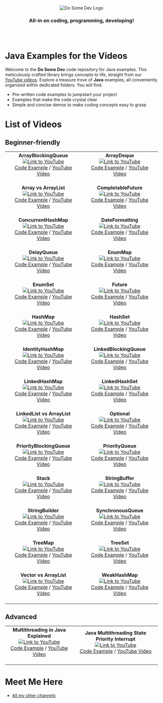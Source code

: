 <div id="dsd-logo" align="center">
    <br />
    <img src="https://raw.githubusercontent.com/dosomedev/java/656667294fc2c03f1a879b6a1aa8ea01bb86da17/img/dsd-logo.svg" alt="Do Some Dev Logo"/>
    <h3>All-in on coding, programming, developing!</h3>
    <br />
    <br />
</div>

# Java Examples for the Videos
Welcome to the **Do Some Dev** code repository for Java examples. This meticulously crafted library brings concepts to life, straight from our [YouTube videos](https://youtube.com/@DoSomeDev?sub_confirmation=1). Explore a treasure trove of **Java** examples, all conveniently organized within dedicated folders. You will find:
* Pre-written code examples to jumpstart your project
* Examples that make the code crystal clear
* Simple and concise demos to make coding concepts easy to grasp

# List of Videos
## Beginner-friendly

<table>
<tr>
<td align="center">
<strong>ArrayBlockingQueue</strong><br/>
<a href="https://youtu.be/T_PxKNUIljY" target="_blank"><img src="https://github.com/dosomedev/java/blob/main/img/ArrayBlockingQueue.png?raw=true" alt="Link to YouTube"></a><br/>
<a href="./ArrayBlockingQueue">Code Example</a> / <a href="https://youtu.be/T_PxKNUIljY" target="_blank">YouTube Video</a><br/><br/>
</td>
<td align="center">
<strong>ArrayDeque</strong><br/>
<a href="https://youtu.be/Ze23EjLHxkQ" target="_blank"><img src="https://github.com/dosomedev/java/blob/main/img/ArrayDeque.png?raw=true" alt="Link to YouTube"></a><br/>
<a href="./ArrayDeque">Code Example</a> / <a href="https://youtu.be/Ze23EjLHxkQ" target="_blank">YouTube Video</a><br/><br/>
</td>
</tr>
<tr>
<td align="center">
<strong>Array vs ArrayList</strong><br/>
<a href="https://youtu.be/tuo_HUqlknk" target="_blank"><img src="https://github.com/dosomedev/java/blob/main/img/ArrayList.png?raw=true" alt="Link to YouTube"></a><br/>
<a href="./ArrayBlockingQueue">Code Example</a> / <a href="https://youtu.be/tuo_HUqlknk" target="_blank">YouTube Video</a><br/><br/>
</td>
<td align="center">
<strong>CompletableFuture</strong><br/>
<a href="https://youtu.be/6Q9htvaaR70" target="_blank"><img src="https://github.com/dosomedev/java/blob/main/img/CompletableFuture.png?raw=true" alt="Link to YouTube"></a><br/>
<a href="./CompletableFuture">Code Example</a> / <a href="https://youtu.be/6Q9htvaaR70" target="_blank">YouTube Video</a><br/><br/>
</td>
</tr>
<tr>
<td align="center">
<strong>ConcurrentHashMap</strong><br/>
<a href="https://youtu.be/Wj0-8NLfqDM" target="_blank"><img src="https://github.com/dosomedev/java/blob/main/img/ConcurrentHashMap.png?raw=true" alt="Link to YouTube"></a><br/>
<a href="./ConcurrentHashMap">Code Example</a> / <a href="https://youtu.be/Wj0-8NLfqDM" target="_blank">YouTube Video</a><br/><br/>
</td>
<td align="center">
<strong>DateFormatting</strong><br/>
<a href="https://youtu.be/avdcbNZjeI4" target="_blank"><img src="https://github.com/dosomedev/java/blob/main/img/DateFormatting.png?raw=true" alt="Link to YouTube"></a><br/>
<a href="./DateFormatting">Code Example</a> / <a href="https://youtu.be/avdcbNZjeI4" target="_blank">YouTube Video</a><br/><br/>
</td>
</tr>
<tr>
<td align="center">
<strong>DelayQueue</strong><br/>
<a href="https://youtu.be/IAotYHvxrJ4" target="_blank"><img src="https://github.com/dosomedev/java/blob/main/img/DelayQueue.png?raw=true" alt="Link to YouTube"></a><br/>
<a href="./DelayQueue">Code Example</a> / <a href="https://youtu.be/IAotYHvxrJ4" target="_blank">YouTube Video</a><br/><br/>
</td>
<td align="center">
<strong>EnumMap</strong><br/>
<a href="https://youtu.be/ugmdV8NRGzI" target="_blank"><img src="https://github.com/dosomedev/java/blob/main/img/EnumMap.png?raw=true" alt="Link to YouTube"></a><br/>
<a href="./EnumMap">Code Example</a> / <a href="https://youtu.be/ugmdV8NRGzI" target="_blank">YouTube Video</a><br/><br/>
</td>
</tr>
<tr>
<td align="center">
<strong>EnumSet</strong><br/>
<a href="https://youtu.be/G6ZfJjb0TAI" target="_blank"><img src="https://github.com/dosomedev/java/blob/main/img/EnumSet.png?raw=true" alt="Link to YouTube"></a><br/>
<a href="./EnumSet">Code Example</a> / <a href="https://youtu.be/G6ZfJjb0TAI" target="_blank">YouTube Video</a><br/><br/>
</td>
<td align="center">
<strong>Future</strong><br/>
<a href="https://youtu.be/l_VGKx6KPqs" target="_blank"><img src="https://github.com/dosomedev/java/blob/main/img/Future.png?raw=true" alt="Link to YouTube"></a><br/>
<a href="./Future">Code Example</a> / <a href="https://youtu.be/l_VGKx6KPqs" target="_blank">YouTube Video</a><br/><br/>
</td>
</tr>
<tr>
<td align="center">
<strong>HashMap</strong><br/>
<a href="https://youtu.be/p1kOmJwkSf4" target="_blank"><img src="https://github.com/dosomedev/java/blob/main/img/HashMap.png?raw=true" alt="Link to YouTube"></a><br/>
<a href="./HashMap">Code Example</a> / <a href="https://youtu.be/p1kOmJwkSf4" target="_blank">YouTube Video</a><br/><br/>
</td>
<td align="center">
<strong>HashSet</strong><br/>
<a href="https://youtu.be/ZQ8ona2q6Fc" target="_blank"><img src="https://github.com/dosomedev/java/blob/main/img/HashSet.png?raw=true" alt="Link to YouTube"></a><br/>
<a href="./HashSet">Code Example</a> / <a href="https://youtu.be/ZQ8ona2q6Fc" target="_blank">YouTube Video</a><br/><br/>
</td>
</tr>
<tr>
<td align="center">
<strong>IdentityHashMap</strong><br/>
<a href="https://youtu.be/WAQ9QOgFfGA" target="_blank"><img src="https://github.com/dosomedev/java/blob/main/img/IdentityHashMap.png?raw=true" alt="Link to YouTube"></a><br/>
<a href="./IdentityHashMap">Code Example</a> / <a href="https://youtu.be/WAQ9QOgFfGA" target="_blank">YouTube Video</a><br/><br/>
</td>
<td align="center">
<strong>LinkedBlockingQueue</strong><br/>
<a href="https://youtu.be/GI_Z3aPNjC4" target="_blank"><img src="https://github.com/dosomedev/java/blob/main/img/LinkedBlockingQueue.png?raw=true" alt="Link to YouTube"></a><br/>
<a href="./LinkedBlockingQueue">Code Example</a> / <a href="https://youtu.be/GI_Z3aPNjC4" target="_blank">YouTube Video</a><br/><br/>
</td>
</tr>
<tr>
<td align="center">
<strong>LinkedHashMap</strong><br/>
<a href="https://youtu.be/lxQdYsDDFDQ" target="_blank"><img src="https://github.com/dosomedev/java/blob/main/img/LinkedHashMap.png?raw=true" alt="Link to YouTube"></a><br/>
<a href="./LinkedHashMap">Code Example</a> / <a href="https://youtu.be/lxQdYsDDFDQ" target="_blank">YouTube Video</a><br/><br/>
</td>
<td align="center">
<strong>LinkedHashSet</strong><br/>
<a href="https://youtu.be/VORJiUIAonU" target="_blank"><img src="https://github.com/dosomedev/java/blob/main/img/LinkedHashSet.png?raw=true" alt="Link to YouTube"></a><br/>
<a href="./LinkedHashSet">Code Example</a> / <a href="https://youtu.be/VORJiUIAonU" target="_blank">YouTube Video</a><br/><br/>
</td>
</tr>
<tr>
<td align="center">
<strong>LinkedList vs ArrayList</strong><br/>
<a href="https://youtu.be/8KHgIA5NDZc" target="_blank"><img src="https://github.com/dosomedev/java/blob/main/img/LinkedList.png?raw=true" alt="Link to YouTube"></a><br/>
<a href="./LinkedList">Code Example</a> / <a href="https://youtu.be/8KHgIA5NDZc" target="_blank">YouTube Video</a><br/><br/>
</td>
<td align="center">
<strong>Optional</strong><br/>
<a href="https://youtu.be/ILR8HPjSRS4" target="_blank"><img src="https://github.com/dosomedev/java/blob/main/img/Optional.png?raw=true" alt="Link to YouTube"></a><br/>
<a href="./Optional">Code Example</a> / <a href="https://youtu.be/ILR8HPjSRS4" target="_blank">YouTube Video</a><br/><br/>
</td>
</tr>
<tr>
<td align="center">
<strong>PriorityBlockingQueue</strong><br/>
<a href="https://youtu.be/ismH4r5gzjE" target="_blank"><img src="https://github.com/dosomedev/java/blob/main/img/PriorityBlockingQueue.png?raw=true" alt="Link to YouTube"></a><br/>
<a href="./PriorityBlockingQueue">Code Example</a> / <a href="https://youtu.be/ismH4r5gzjE" target="_blank">YouTube Video</a><br/><br/>
</td>
<td align="center">
<strong>PriorityQueue</strong><br/>
<a href="https://youtu.be/QW1uzksQ4WM" target="_blank"><img src="https://github.com/dosomedev/java/blob/main/img/PriorityQueue.png?raw=true" alt="Link to YouTube"></a><br/>
<a href="./PriorityQueue">Code Example</a> / <a href="https://youtu.be/QW1uzksQ4WM" target="_blank">YouTube Video</a><br/><br/>
</td>
</tr>
<tr>
<td align="center">
<strong>Stack</strong><br/>
<a href="https://youtu.be/rvPUgTKWjxQ" target="_blank"><img src="https://github.com/dosomedev/java/blob/main/img/Stack.png?raw=true" alt="Link to YouTube"></a><br/>
<a href="./Stack">Code Example</a> / <a href="https://youtu.be/rvPUgTKWjxQ" target="_blank">YouTube Video</a><br/><br/>
</td>
<td align="center">
<strong>StringBuffer</strong><br/>
<a href="https://youtu.be/GVn0gsuZEzI" target="_blank"><img src="https://github.com/dosomedev/java/blob/main/img/StringBuffer.png?raw=true" alt="Link to YouTube"></a><br/>
<a href="./StringBuffer">Code Example</a> / <a href="https://youtu.be/GVn0gsuZEzI" target="_blank">YouTube Video</a><br/><br/>
</td>
</tr>
<tr>
<td align="center">
<strong>StringBuilder</strong><br/>
<a href="https://youtu.be/MOZ3FAw8l1s" target="_blank"><img src="https://github.com/dosomedev/java/blob/main/img/StringBuilder.png?raw=true" alt="Link to YouTube"></a><br/>
<a href="./StringBuilder">Code Example</a> / <a href="https://youtu.be/MOZ3FAw8l1s" target="_blank">YouTube Video</a><br/><br/>
</td>
<td align="center">
<strong>SynchronousQueue</strong><br/>
<a href="https://youtu.be/w1fHygbKgGM" target="_blank"><img src="https://github.com/dosomedev/java/blob/main/img/SynchronousQueue.png?raw=true" alt="Link to YouTube"></a><br/>
<a href="./SynchronousQueue">Code Example</a> / <a href="https://youtu.be/w1fHygbKgGM" target="_blank">YouTube Video</a><br/><br/>
</td>
</tr>
<tr>
<td align="center">
<strong>TreeMap</strong><br/>
<a href="https://youtu.be/thb4MFhOObI" target="_blank"><img src="https://github.com/dosomedev/java/blob/main/img/TreeMap.png?raw=true" alt="Link to YouTube"></a><br/>
<a href="./TreeMap">Code Example</a> / <a href="https://youtu.be/thb4MFhOObI" target="_blank">YouTube Video</a><br/><br/>
</td>
<td align="center">
<strong>TreeSet</strong><br/>
<a href="https://youtu.be/7jMfui6DYm4" target="_blank"><img src="https://github.com/dosomedev/java/blob/main/img/TreeSet.png?raw=true" alt="Link to YouTube"></a><br/>
<a href="./TreeSet">Code Example</a> / <a href="https://youtu.be/7jMfui6DYm4" target="_blank">YouTube Video</a><br/><br/>
</td>
</tr>
<tr>
<td align="center">
<strong>Vector vs ArrayList</strong><br/>
<a href="https://youtu.be/iWDGnBjvGRw" target="_blank"><img src="https://github.com/dosomedev/java/blob/main/img/Vector.png?raw=true" alt="Link to YouTube"></a><br/>
<a href="./Vector">Code Example</a> / <a href="https://youtu.be/iWDGnBjvGRw" target="_blank">YouTube Video</a><br/><br/>
</td>
<td align="center">
<strong>WeakHashMap</strong><br/>
<a href="https://youtu.be/KQVS8teW3TU" target="_blank"><img src="https://github.com/dosomedev/java/blob/main/img/WeakHashMap.png?raw=true" alt="Link to YouTube"></a><br/>
<a href="./WeakHashMap">Code Example</a> / <a href="https://youtu.be/KQVS8teW3TU" target="_blank">YouTube Video</a><br/><br/>
</td>
</tr>
</table>

## Advanced
<table>
<tr>
<td align="center">
<strong>Multithreading in Java Explained</strong><br/>
<a href="https://youtu.be/MHhP1m_GTDs" target="_blank"><img src="https://github.com/dosomedev/java/blob/main/img/Threading-1.png?raw=true" alt="Link to YouTube"></a><br/>
<a href="./Threading">Code Example</a> / <a href="https://youtu.be/MHhP1m_GTDs" target="_blank">YouTube Video</a><br/><br/>
</td>
<td align="center">
<strong>Java Multithreading State Priority Interrupt</strong><br/>
<a href="https://youtu.be/cW4w30GpUw0" target="_blank"><img src="https://github.com/dosomedev/java/blob/main/img/Threading-2.png?raw=true" alt="Link to YouTube"></a><br/>
<a href="./Threading">Code Example</a> / <a href="https://youtu.be/cW4w30GpUw0" target="_blank">YouTube Video</a><br/><br/>
</td>
</tr>
</table>


# Meet Me Here
* [All my other channels](https://dosomedev.com/contact)
